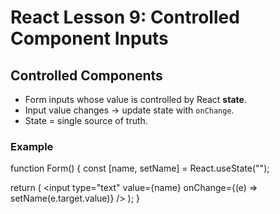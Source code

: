 # React Lesson 9: Controlled Component Inputs

## Controlled Components
- Form inputs whose value is controlled by React **state**.  
- Input value changes → update state with `onChange`.  
- State = single source of truth.  

### Example

function Form() {
  const [name, setName] = React.useState("");

  return (
    <input 
      type="text" 
      value={name} 
      onChange={(e) => setName(e.target.value)} 
    />
  );
}
